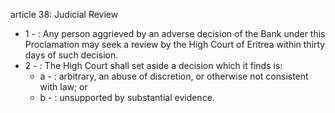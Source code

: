 article 38: Judicial Review

<ul>
			<li>1 - : Any person aggrieved by an adverse decision of the Bank under this Proclamation may seek a review by the High Court of Eritrea within thirty days of such decision.<ul>
			</ul></li>			<li>2 - : The High Court shall set aside a decision which it finds is:<ul>
						<li>a - : arbitrary, an abuse of discretion, or otherwise not consistent with law; or<ul>
						</ul></li>						<li>b - : unsupported by substantial evidence.<ul>
						</ul></li>			</ul></li></ul>